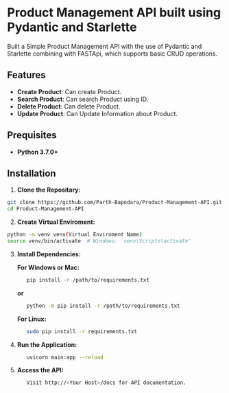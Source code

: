 # Product Management API built using Pydantic and Starlette
Built a Simple Product Management API with the use of Pydantic and Starlette combining with FASTApi, which supports basic CRUD operations.

## Features
  - **Create Product**: Can create Product.
  - **Search Product**: Can search Product using ID.
  - **Delete Product**: Can delete Product. 
  - **Update Product**: Can Update Information about Product.

## Prequisites
  - **Python 3.7.0+**

## Installation

1. **Clone the Repositary:**
```bash
git clone https://github.com/Parth-Bapodara/Product-Management-API.git
cd Product-Management-API
```

2. **Create Virtual Enviroment:**
```bash
python -m venv venv(Virtual Enviroment Name)
source venv/bin/activate  # Windows: `venv\Scripts\activate' 
```

3. **Install Dependencies:**

   **For Windows or Mac:**
      ```bash
         pip install -r /path/to/requirements.txt
      ```
      ****or****
      ```bash
         python -m pip install -r /path/to/requirements.txt
      ```
   **For Linux:**
     ```bash
        sudo pip install -r requirements.txt
     ```
     
4. **Run the Application:**
   ```bash
      uvicorn main:app --reload
   ```

5. **Access the API:**
   ```bash
      Visit http://<Your Host>/docs for API documentation.
   ```
